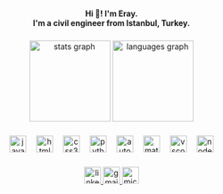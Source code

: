 <h4 align="center">Hi 👋! I'm Eray. <br>I'm a civil engineer from Istanbul, Turkey.</h4>

###

<div align="center">
  <img src="https://github-readme-stats.vercel.app/api?username=erayallkan&hide_title=false&hide_rank=false&show_icons=true&include_all_commits=false&count_private=false&disable_animations=false&theme=github_dark&locale=en&hide_border=true" height="145" alt="stats graph"  />
  <img src="https://github-readme-stats.vercel.app/api/top-langs?username=erayallkan&locale=en&hide_title=false&layout=compact&card_width=320&langs_count=5&theme=github_dark&hide_border=true" height="145" alt="languages graph"  />
</div>

###

<div align="center">
  <img src="https://cdn.simpleicons.org/javascript/F7DF1E" height="30" alt="javascript logo"  />
  <img width="10" />
  <img src="https://cdn.jsdelivr.net/gh/devicons/devicon/icons/html5/html5-original.svg" height="30" alt="html5 logo"  />
  <img width="10" />
  <img src="https://cdn.jsdelivr.net/gh/devicons/devicon/icons/css3/css3-original.svg" height="30" alt="css3 logo"  />
  <img width="10" />
  <img src="https://cdn.jsdelivr.net/gh/devicons/devicon/icons/python/python-original.svg" height="30" alt="python logo"  />
  <img width="10" />
  <img src="https://skillicons.dev/icons?i=autocad" height="30" alt="autocad logo"  />
  <img width="10" />
  <img src="https://cdn.jsdelivr.net/gh/devicons/devicon/icons/matlab/matlab-original.svg" height="30" alt="matlab logo"  />
  <img width="10" />
  <img src="https://cdn.jsdelivr.net/gh/devicons/devicon/icons/vscode/vscode-original.svg" height="30" alt="vscode logo"  />
  <img width="10" />
  <img src="https://cdn.simpleicons.org/nodedotjs/339933" height="30" alt="nodejs logo"  />
</div>

###

<div align="center">
  <a href="www.linkedin.com/in/eray-alkan" target="_blank">
    <img src="https://img.shields.io/static/v1?message=LinkedIn&logo=linkedin&label=&color=0077B5&logoColor=white&labelColor=&style=flat" height="30" alt="linkedin logo"  />
  </a>
  <a href="erayalkan123@gmail.com" target="_blank">
    <img src="https://img.shields.io/static/v1?message=Gmail&logo=gmail&label=&color=D14836&logoColor=white&labelColor=&style=flat" height="30" alt="gmail logo"  />
  </a>
  <a href="erayalkan@smart-bim.com" target="_blank">
    <img src="https://img.shields.io/static/v1?message=Outlook&logo=microsoft-outlook&label=&color=0078D4&logoColor=white&labelColor=&style=flat" height="30" alt="microsoft-outlook logo"  />
  </a>
</div>

###
